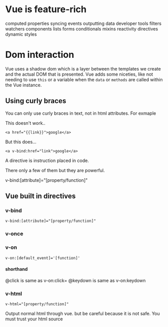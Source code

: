 # Vue is feature-rich
computed properties
syncing
events
outputting data
developer tools
filters
watchers
components
lists
forms
conditionals
mixins
reactivity
directives
dynamic styles

# Dom interaction

Vue uses a shadow dom which is a layer between the templates we create and the actual DOM that is presented. Vue adds some niceties, like not needing to use `this` or a variable when the `data` or `methods` are called within the Vue instance.

## Using curly braces

You can only use curly braces in text, not in html attributes.
For exmaple

This doesn't work..

`<a href="{{link}}">google</a> `

But this does...

`<a v-bind:href="link">google</a>`

A directive is instruction placed in code.

There only a few of them but they are powerful.

v-bind:[attribute]="[property/function]"

## Vue built in directives

### v-bind

    v-bind:[attribute]="[property/function]"

### v-once

### v-on

    v-on:[default_event]='[function]'

#### shorthand
@click is same as v-on:click=
@keydown is same as v-on:keydown

### v-html

    v-html="[property/function]"

Output normal html through vue. but be careful because it is not safe. You must trust your html source
